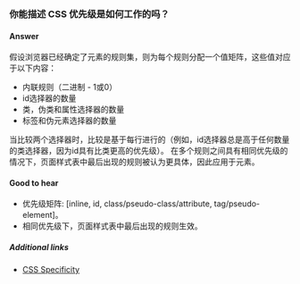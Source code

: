 ### 你能描述 CSS 优先级是如何工作的吗？

#### Answer

假设浏览器已经确定了元素的规则集，则为每个规则分配一个值矩阵，这些值对应于以下内容：

* 内联规则（二进制 -  1或0）
* id选择器的数量
* 类，伪类和属性选择器的数量
* 标签和伪元素选择器的数量

当比较两个选择器时，比较是基于每行进行的（例如，id选择器总是高于任何数量的类选择器，因为id具有比类更高的优先级）。
在多个规则之间具有相同优先级的情况下，页面样式表中最后出现的规则被认为更具体，因此应用于元素。

#### Good to hear

* 优先级矩阵: [inline, id, class/pseudo-class/attribute, tag/pseudo-element]。
* 相同优先级下，页面样式表中最后出现的规则生效。

##### Additional links

* [CSS Specificity](https://www.smashingmagazine.com/2007/07/css-specificity-things-you-should-know/)

<!-- tags: (css) -->

<!-- expertise: (2) -->
